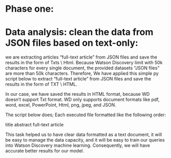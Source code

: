 
# Phase one: 

# Data analysis: clean the data from JSON files based on text-only:

we are extracting articles “full-text article” from JSON files and save the results in the form of Txts \ Html.
Because Watson Discovery limit with 50k characters for every single document, the provided datasets “JSON files” are more than 50k characters. Therefore, We have applied this simple py script below to extract “full-text article” from JSON files and save the results in the form of TXT \ HTML.

In our case, we have saved the results in HTML format, because WD doesn’t support Txt format. WD only supports document formats like pdf, word, excel, PowerPoint, Html, png, jpeg, and JSON.

The script below does; Each executed file formatted like the following order:

title
abstract
full-text article

This task helped us to have clear data formatted as a text document, it will be easy to manage the data capacity, and it will be easy to train our queries into Watson Discovery machine learning. Consequently, we will have accurate better results for our model.


